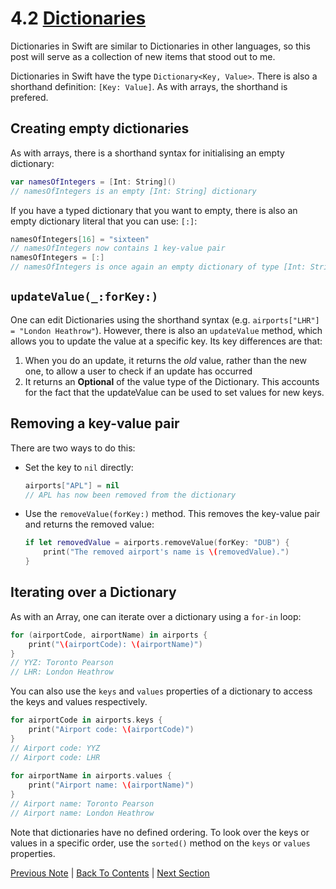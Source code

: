 # 4.2 [Dictionaries](https://developer.apple.com/library/content/documentation/Swift/Conceptual/Swift_Programming_Language/CollectionTypes.html#//apple_ref/doc/uid/TP40014097-CH8-ID113)

Dictionaries in Swift are similar to Dictionaries in other languages, so this post will serve as a collection of new items that stood out to me.

Dictionaries in Swift have the type `Dictionary<Key, Value>`. There is also a shorthand definition: `[Key: Value]`. As with arrays, the shorthand is prefered.

## Creating empty dictionaries

As with arrays, there is a shorthand syntax for initialising an empty dictionary:
```Swift
var namesOfIntegers = [Int: String]()
// namesOfIntegers is an empty [Int: String] dictionary
```

If you have a typed dictionary that you want to empty, there is also an empty dictionary literal that you can use: `[:]`:

```Swift
namesOfIntegers[16] = "sixteen"
// namesOfIntegers now contains 1 key-value pair
namesOfIntegers = [:]
// namesOfIntegers is once again an empty dictionary of type [Int: String]
```

## `updateValue(_:forKey:)`

One can edit Dictionaries using the shorthand syntax (e.g. `airports["LHR"] = "London Heathrow"`). However, there is also an `updateValue` method, which allows you to update the value at a specific key. Its key differences are that:
1. When you do an update, it returns the *old* value, rather than the new one, to allow a user to check if an update has occurred
2. It returns an **Optional** of the value type of the Dictionary. This accounts for the fact that the updateValue can be used to set values for new keys.

## Removing a key-value pair

There are two ways to do this:
* Set the key to `nil` directly:
   ```Swift
   airports["APL"] = nil
   // APL has now been removed from the dictionary
   ```
* Use the `removeValue(forKey:)` method. This removes the key-value pair and returns the removed value:
    ```Swift
    if let removedValue = airports.removeValue(forKey: "DUB") {
        print("The removed airport's name is \(removedValue).")
    }
    ```
    
## Iterating over a Dictionary

As with an Array, one can iterate over a dictionary using a `for-in` loop:

```Swift
for (airportCode, airportName) in airports {
    print("\(airportCode): \(airportName)")
}
// YYZ: Toronto Pearson
// LHR: London Heathrow
```

You can also use the `keys` and `values` properties of a dictionary to access the keys and values respectively.
```Swift
for airportCode in airports.keys {
    print("Airport code: \(airportCode)")
}
// Airport code: YYZ
// Airport code: LHR
 
for airportName in airports.values {
    print("Airport name: \(airportName)")
}
// Airport name: Toronto Pearson
// Airport name: London Heathrow
```

Note that dictionaries have no defined ordering. To look over the keys or values in a specific order, use the `sorted()` method on the `keys` or `values` properties.

[Previous Note](../4%20-%20Collection%20Types/4.1%20-%20Arrays.md) | [Back To Contents](https://github.com/Firanus/swift-language-guide-notes) |  [Next Section](../5%20-%20Control%20Flow/5.0%20-%20Control%20Flow.md)